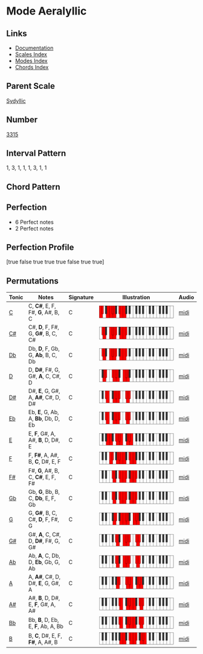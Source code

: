 # Mode Aeralyllic

## Links

- [Documentation](README.md)
- [Scales Index](Scales.md)
- [Modes Index](Modes.md)
- [Chords Index](Chords.md)

## Parent Scale

[Sydyllic](ScaleSydyllic.md)

## Number

[3315](https://ianring.com/musictheory/scales/3315)

## Interval Pattern

1, 3, 1, 1, 1, 3, 1, 1

## Chord Pattern



## Perfection

- 6 Perfect notes
- 2 Perfect notes

## Perfection Profile

[true false true true true false true true]

## Permutations

| Tonic | Notes | Signature | Illustration | Audio |
|-------|-------|-----------|--------------|-------|
| [C](ModeCNaturalAeralyllic.md) | C, **C#**, E, F, F#, **G**, A#, B, C | C | ![CNaturalAeralyllic](ModeCNaturalAeralyllic.png) | [midi](https://github.com/edipermadi/music/blob/main/docs/ModeCNaturalAeralyllic.mid?raw=true) |
| [C#](ModeCSharpAeralyllic.md) | C#, **D**, F, F#, G, **G#**, B, C, C# | C | ![CSharpAeralyllic](ModeCSharpAeralyllic.png) | [midi](https://github.com/edipermadi/music/blob/main/docs/ModeCSharpAeralyllic.mid?raw=true) |
| [Db](ModeDFlatAeralyllic.md) | Db, **D**, F, Gb, G, **Ab**, B, C, Db | C | ![DFlatAeralyllic](ModeDFlatAeralyllic.png) | [midi](https://github.com/edipermadi/music/blob/main/docs/ModeDFlatAeralyllic.mid?raw=true) |
| [D](ModeDNaturalAeralyllic.md) | D, **D#**, F#, G, G#, **A**, C, C#, D | C | ![DNaturalAeralyllic](ModeDNaturalAeralyllic.png) | [midi](https://github.com/edipermadi/music/blob/main/docs/ModeDNaturalAeralyllic.mid?raw=true) |
| [D#](ModeDSharpAeralyllic.md) | D#, **E**, G, G#, A, **A#**, C#, D, D# | C | ![DSharpAeralyllic](ModeDSharpAeralyllic.png) | [midi](https://github.com/edipermadi/music/blob/main/docs/ModeDSharpAeralyllic.mid?raw=true) |
| [Eb](ModeEFlatAeralyllic.md) | Eb, **E**, G, Ab, A, **Bb**, Db, D, Eb | C | ![EFlatAeralyllic](ModeEFlatAeralyllic.png) | [midi](https://github.com/edipermadi/music/blob/main/docs/ModeEFlatAeralyllic.mid?raw=true) |
| [E](ModeENaturalAeralyllic.md) | E, **F**, G#, A, A#, **B**, D, D#, E | C | ![ENaturalAeralyllic](ModeENaturalAeralyllic.png) | [midi](https://github.com/edipermadi/music/blob/main/docs/ModeENaturalAeralyllic.mid?raw=true) |
| [F](ModeFNaturalAeralyllic.md) | F, **F#**, A, A#, B, **C**, D#, E, F | C | ![FNaturalAeralyllic](ModeFNaturalAeralyllic.png) | [midi](https://github.com/edipermadi/music/blob/main/docs/ModeFNaturalAeralyllic.mid?raw=true) |
| [F#](ModeFSharpAeralyllic.md) | F#, **G**, A#, B, C, **C#**, E, F, F# | C | ![FSharpAeralyllic](ModeFSharpAeralyllic.png) | [midi](https://github.com/edipermadi/music/blob/main/docs/ModeFSharpAeralyllic.mid?raw=true) |
| [Gb](ModeGFlatAeralyllic.md) | Gb, **G**, Bb, B, C, **Db**, E, F, Gb | C | ![GFlatAeralyllic](ModeGFlatAeralyllic.png) | [midi](https://github.com/edipermadi/music/blob/main/docs/ModeGFlatAeralyllic.mid?raw=true) |
| [G](ModeGNaturalAeralyllic.md) | G, **G#**, B, C, C#, **D**, F, F#, G | C | ![GNaturalAeralyllic](ModeGNaturalAeralyllic.png) | [midi](https://github.com/edipermadi/music/blob/main/docs/ModeGNaturalAeralyllic.mid?raw=true) |
| [G#](ModeGSharpAeralyllic.md) | G#, **A**, C, C#, D, **D#**, F#, G, G# | C | ![GSharpAeralyllic](ModeGSharpAeralyllic.png) | [midi](https://github.com/edipermadi/music/blob/main/docs/ModeGSharpAeralyllic.mid?raw=true) |
| [Ab](ModeAFlatAeralyllic.md) | Ab, **A**, C, Db, D, **Eb**, Gb, G, Ab | C | ![AFlatAeralyllic](ModeAFlatAeralyllic.png) | [midi](https://github.com/edipermadi/music/blob/main/docs/ModeAFlatAeralyllic.mid?raw=true) |
| [A](ModeANaturalAeralyllic.md) | A, **A#**, C#, D, D#, **E**, G, G#, A | C | ![ANaturalAeralyllic](ModeANaturalAeralyllic.png) | [midi](https://github.com/edipermadi/music/blob/main/docs/ModeANaturalAeralyllic.mid?raw=true) |
| [A#](ModeASharpAeralyllic.md) | A#, **B**, D, D#, E, **F**, G#, A, A# | C | ![ASharpAeralyllic](ModeASharpAeralyllic.png) | [midi](https://github.com/edipermadi/music/blob/main/docs/ModeASharpAeralyllic.mid?raw=true) |
| [Bb](ModeBFlatAeralyllic.md) | Bb, **B**, D, Eb, E, **F**, Ab, A, Bb | C | ![BFlatAeralyllic](ModeBFlatAeralyllic.png) | [midi](https://github.com/edipermadi/music/blob/main/docs/ModeBFlatAeralyllic.mid?raw=true) |
| [B](ModeBNaturalAeralyllic.md) | B, **C**, D#, E, F, **F#**, A, A#, B | C | ![BNaturalAeralyllic](ModeBNaturalAeralyllic.png) | [midi](https://github.com/edipermadi/music/blob/main/docs/ModeBNaturalAeralyllic.mid?raw=true) |
